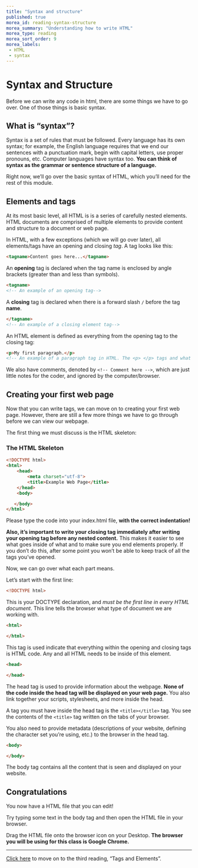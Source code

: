 ```yaml
---
title: "Syntax and structure"
published: true
morea_id: reading-syntax-structure
morea_summary: "Understanding how to write HTML"
morea_type: reading
morea_sort_order: 9
morea_labels:
 - HTML
 - syntax
---
```


# Syntax and Structure

Before we can write any code in html, there are some things we have to go over. One of those things is basic syntax. 

## What is “syntax”?

Syntax is a set of rules that must be followed. Every language has its own syntax; for example, the English language requires that we end our sentences with a punctuation mark, begin with capital letters, use proper pronouns, etc. Computer languages have syntax too. **You can think of syntax as the grammar or sentence structure of a language.**

Right now, we’ll go over the basic syntax of HTML, which you’ll need for the rest of this module.

## Elements and tags

At its most basic level, all HTML is is a series of carefully nested elements. HTML documents are comprised of multiple elements to provide content and structure to a document or web page.

In HTML, with a few exceptions (which we will go over later), all elements/tags have an opening and closing _tag_. A tag looks like this:

```html
<tagname>Content goes here...</tagname>
```

An **opening** tag is declared when the tag name is enclosed by angle brackets (greater than and less than symbols).

```html
<tagname>
<!-- An example of an opening tag-->
```

A **closing** tag is declared when there is a forward slash `/` before the tag **name**.

```html
</tagname>
<!-- An example of a closing element tag-->
```

An HTML element is defined as everything from the opening tag to the closing tag:

```html
<p>My first paragraph.</p>
<!-- An example of a paragraph tag in HTML. The <p> </p> tags and what goes inside is considered a single element in HTML-->
```
We also have comments, denoted by `<!-- Comment here -->`, which are just little notes for the coder, and ignored by the computer/browser. 

## Creating your first web page

Now that you can write tags, we can move on to creating your first web page.
However, there are still a few more things we have to go through before we can view our webpage.

The first thing we must discuss is the HTML skeleton:

### The HTML Skeleton
```html
<!DOCTYPE html>
<html>
    <head>
        <meta charset="utf-8">
        <title>Example Web Page</title>
    </head>
    <body>

   </body>
</html>
```

Please type the code into your index.html file, **with the correct indentation!**

**Also, it’s important to write your closing tag immediately after writing your opening tag before any nested content.** This makes it easier to see what goes inside of what and to make sure you end elements properly. If you don’t do this, after some point you won’t be able to keep track of all the tags you’ve opened.

Now, we can go over what each part means. 

Let’s start with the first line:

```html
<!DOCTYPE html>
```

This is your DOCTYPE declaration, and _must be the first line in every HTML document_. This line tells the browser what type of document we are working with. 

```html
<html>

</html>
```

This tag is used indicate that everything within the opening and closing tags is HTML code. Any and all HTML needs to be inside of this element.

```html
<head>

</head>
```

The head tag is used to provide information about the webpage. **None of the code inside the head tag will be displayed on your web page.** You also link together your scripts, stylesheets, and more inside the head.

A tag you must have inside the head tag is the `<title></title>` tag. You see the contents of the `<title>` tag written on the tabs of your browser. 

You also need to provide metadata (descriptions of your website, defining the character set you’re using, etc.) to the browser in the head tag. 

```html
<body>

</body>
```

The body tag contains all the content that is seen and displayed on your website. 

## Congratulations

You now have a HTML file that you can edit!

Try typing some text in the body tag and then open the HTML file in your browser.

Drag the HTML file onto the browser icon on your Desktop. **The browser you will be using for this class is Google Chrome.**

---

[Click here](https://junior-devleague.github.io/JDLA-Web-Development/morea/3_Basic_HTML/reading-tags-elements.html) to move on to the third reading, “Tags and Elements”.
